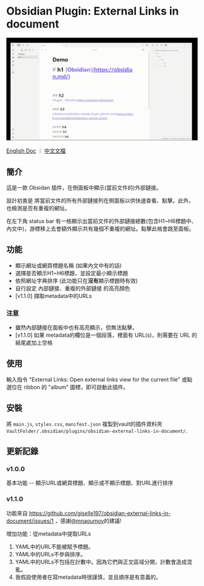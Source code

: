 # Obsidian Plugin: External Links in document
![demo](https://github.com/giselle197/obsidian-external-links-in-document/blob/master/media/demo.gif)

[English Doc](README.md) ｜ [中文文檔](README-ZH.md)

## 簡介
這是一款 Obsidan 插件，在側面板中顯示(當前文件的)外部鏈接。

設計初衷是 將當前文件的所有外部鏈接列在側面板以供快速查看、點擊。此外，也檢測是否有重複的網址。

在左下角 status bar 有一格顯示出當前文件的外部鏈接總數(包含H1~H6標題中、內文中)，游標移上去會額外顯示共有幾個不重複的網址。點擊此格會跳至面板。

## 功能
- 顯示網址或網頁標題名稱 (如果內文中有的話)
- 選擇是否顯示H1~H6標題，並設定最小顯示標題
- 依照網址字典排序 (此功能只在**沒有**顯示標題時有效)
- 自行設定 內部鏈接、重複的外部鏈接 的高亮顏色
- [v1.1.0] 擷取metadata中的URLs

### 注意
- 雖然內部鏈接在面板中也有高亮顯示，但無法點擊。
- [v1.1.0] 如果 metadata的欄位是一個段落，裡面有 URL(s)，則需要在 URL 的結尾處加上空格

## 使用
輸入指令 "External Links: Open external links view for the current file" 或點選位在 ribbon 的 "album" 圖標，即可啟動此插件。

## 安裝
將 `main.js`, `styles.css`, `manifest.json` 複製到vault的插件資料夾 `VaultFolder/.obsidian/plugins/obsidian-external-links-in-document/`.

## 更新記錄

### v1.0.0
基本功能 -- 顯示URL或網頁標題、顯示或不顯示標題、對URL進行排序

### v1.1.0
功能來自 https://github.com/giselle197/obsidian-external-links-in-document/issues/1 ，感謝[@mnaoumov](https://github.com/mnaoumov)的建議! 

增加功能：從metadata中提取URLs

1. YAML中的URL不能被賦予標題。
2. YAML中的URLs不參與排序。
3. YAML中的URLs不包括在計數中。因為它們與正文區域分開，計數會造成混亂。
4. 我假設使用者在寫metadata時很謹慎，並且順序是有意義的。
